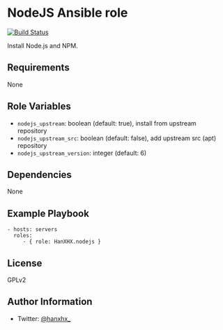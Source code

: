 NodeJS Ansible role
===================

[![Build Status](https://travis-ci.org/HanXHX/ansible-nodejs.svg)](https://travis-ci.org/HanXHX/ansible-nodejs)

Install Node.js and NPM.

Requirements
------------

None

Role Variables
--------------

- `nodejs_upstream`: boolean (default: true), install from upstream repository
- `nodejs_upstream_src`: boolean (default: false), add upstream src (apt) repository
- `nodejs_upstream_version`: integer (default: 6)

Dependencies
------------

None

Example Playbook
----------------

    - hosts: servers
      roles:
         - { role: HanXHX.nodejs }

License
-------

GPLv2

Author Information
------------------

- Twitter: [@hanxhx_](https://twitter.com/hanxhx_)

